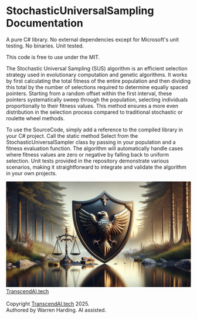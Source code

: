# StochasticUniversalSampling Documentation

A pure C# library. No external dependencies except for Microsoft's unit testing. No binaries. Unit tested.

This code is free to use under the MIT.

The Stochastic Universal Sampling (SUS) algorithm is an efficient selection strategy used in evolutionary computation and genetic algorithms. It works by first calculating the total fitness of the entire population and then dividing this total by the number of selections required to determine equally spaced pointers. Starting from a random offset within the first interval, these pointers systematically sweep through the population, selecting individuals proportionally to their fitness values. This method ensures a more even distribution in the selection process compared to traditional stochastic or roulette wheel methods.

To use the SourceCode, simply add a reference to the compiled library in your C# project. Call the static method Select<T> from the StochasticUniversalSampler class by passing in your population and a fitness evaluation function. The algorithm will automatically handle cases where fitness values are zero or negative by falling back to uniform selection. Unit tests provided in the repository demonstrate various scenarios, making it straightforward to integrate and validate the algorithm in your own projects.

![AI Image](aiimage.jpg)
[TranscendAI.tech](https://TranscendAI.tech)<br>
<br>
Copyright [TranscendAI.tech](https://TranscendAI.tech) 2025.</br>
Authored by Warren Harding. AI assisted.</br>